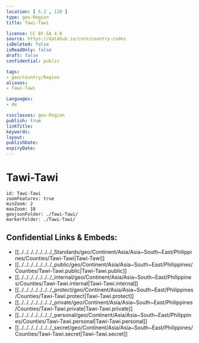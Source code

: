 ```yaml
---
location: [ 5.2 , 120 ] 
type: geo-Region
title: Tawi-Tawi

license: CC BY-SA 4.0
source: https://datahub.io/core/country-codes
isDeleted: false
isReadOnly: false
draft: false
confidential: public

tags:
- geo/Country/Region
aliases:
- Tawi-Tawi

Languages:
- de

cssclasses: geo-Region
publish: true
linkTitle: 
keywords: 
layout: 
publishDate: 
expiryDate: 
---
```


# Tawi-Tawi

```leaflet
id: Tawi-Tawi
zoomFeatures: true 
minZoom: 2 
maxZoom: 18
geojsonFolder: ./Tawi-Tawi/
markerFolder: ./Tawi-Tawi/
```


## Confidential Links & Embeds: 
- [[../../../../../../../_Standards/geo/Continent/Asia/Asia~South~East/Philippines/Counties/Tawi-Tawi|Tawi-Tawi]] 
- [[../../../../../../../_public/geo/Continent/Asia/Asia~South~East/Philippines/Counties/Tawi-Tawi.public|Tawi-Tawi.public]] 
- [[../../../../../../../_internal/geo/Continent/Asia/Asia~South~East/Philippines/Counties/Tawi-Tawi.internal|Tawi-Tawi.internal]] 
- [[../../../../../../../_protect/geo/Continent/Asia/Asia~South~East/Philippines/Counties/Tawi-Tawi.protect|Tawi-Tawi.protect]] 
- [[../../../../../../../_private/geo/Continent/Asia/Asia~South~East/Philippines/Counties/Tawi-Tawi.private|Tawi-Tawi.private]] 
- [[../../../../../../../_personal/geo/Continent/Asia/Asia~South~East/Philippines/Counties/Tawi-Tawi.personal|Tawi-Tawi.personal]] 
- [[../../../../../../../_secret/geo/Continent/Asia/Asia~South~East/Philippines/Counties/Tawi-Tawi.secret|Tawi-Tawi.secret]] 

